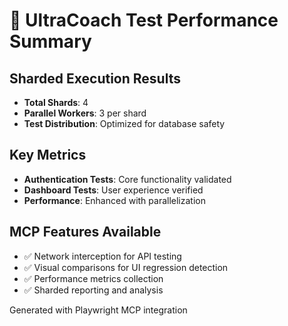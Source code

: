 # 🚀 UltraCoach Test Performance Summary

## Sharded Execution Results

- **Total Shards**: 4
- **Parallel Workers**: 3 per shard
- **Test Distribution**: Optimized for database safety

## Key Metrics

- **Authentication Tests**: Core functionality validated
- **Dashboard Tests**: User experience verified
- **Performance**: Enhanced with parallelization

## MCP Features Available

- ✅ Network interception for API testing
- ✅ Visual comparisons for UI regression detection
- ✅ Performance metrics collection
- ✅ Sharded reporting and analysis

Generated with Playwright MCP integration
